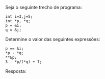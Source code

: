 Seja o seguinte trecho de programa:
```
int i=3,j=5;
int *p, *q;
p = &i;
q = &j;
```
Determine o valor das seguintes expressões:
```
p == &i;
*p - *q;
**&p;
3 - *p/(*q) + 7;
```
Resposta:



